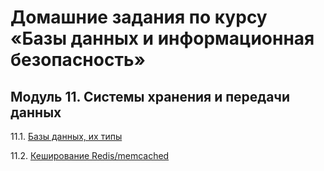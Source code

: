 # Домашние задания по курсу «Базы данных и информационная безопасность»


## Модуль 11. Системы хранения и передачи данных

11.1. [Базы данных, их типы](https://github.com/BaryshnikovNV/Databases-and-information-security/blob/main/11-01.md)

11.2. [Кеширование Redis/memcached](https://github.com/BaryshnikovNV/Databases-and-information-security/blob/main/11-02.md)